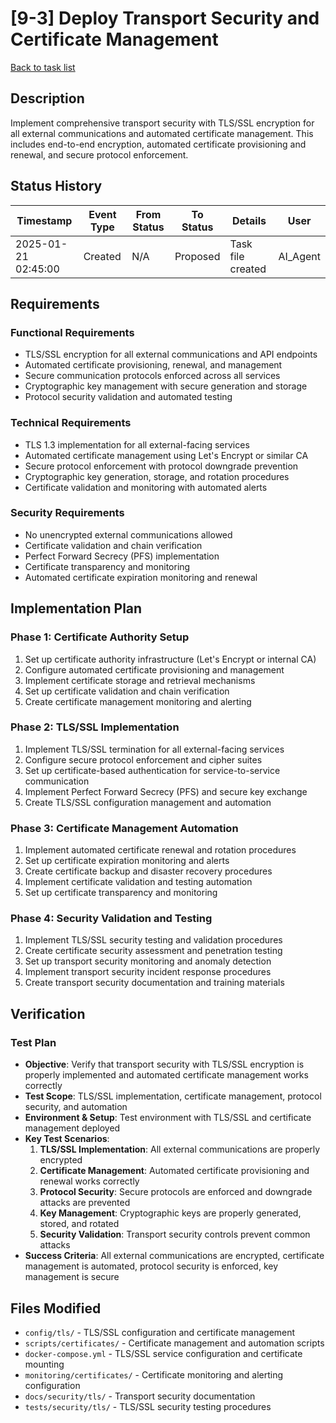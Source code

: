 # [9-3] Deploy Transport Security and Certificate Management

[Back to task list](./tasks.md)

## Description

Implement comprehensive transport security with TLS/SSL encryption for all external communications and automated certificate management. This includes end-to-end encryption, automated certificate provisioning and renewal, and secure protocol enforcement.

## Status History

| Timestamp | Event Type | From Status | To Status | Details | User |
|-----------|------------|-------------|-----------|---------|------|
| 2025-01-21 02:45:00 | Created | N/A | Proposed | Task file created | AI_Agent |

## Requirements

### Functional Requirements
- TLS/SSL encryption for all external communications and API endpoints
- Automated certificate provisioning, renewal, and management
- Secure communication protocols enforced across all services
- Cryptographic key management with secure generation and storage
- Protocol security validation and automated testing

### Technical Requirements
- TLS 1.3 implementation for all external-facing services
- Automated certificate management using Let's Encrypt or similar CA
- Secure protocol enforcement with protocol downgrade prevention
- Cryptographic key generation, storage, and rotation procedures
- Certificate validation and monitoring with automated alerts

### Security Requirements
- No unencrypted external communications allowed
- Certificate validation and chain verification
- Perfect Forward Secrecy (PFS) implementation
- Certificate transparency and monitoring
- Automated certificate expiration monitoring and renewal

## Implementation Plan

### Phase 1: Certificate Authority Setup
1. Set up certificate authority infrastructure (Let's Encrypt or internal CA)
2. Configure automated certificate provisioning and management
3. Implement certificate storage and retrieval mechanisms
4. Set up certificate validation and chain verification
5. Create certificate management monitoring and alerting

### Phase 2: TLS/SSL Implementation
1. Implement TLS/SSL termination for all external-facing services
2. Configure secure protocol enforcement and cipher suites
3. Set up certificate-based authentication for service-to-service communication
4. Implement Perfect Forward Secrecy (PFS) and secure key exchange
5. Create TLS/SSL configuration management and automation

### Phase 3: Certificate Management Automation
1. Implement automated certificate renewal and rotation procedures
2. Set up certificate expiration monitoring and alerts
3. Create certificate backup and disaster recovery procedures
4. Implement certificate validation and testing automation
5. Set up certificate transparency and monitoring

### Phase 4: Security Validation and Testing
1. Implement TLS/SSL security testing and validation procedures
2. Create certificate security assessment and penetration testing
3. Set up transport security monitoring and anomaly detection
4. Implement transport security incident response procedures
5. Create transport security documentation and training materials

## Verification

### Test Plan
- **Objective**: Verify that transport security with TLS/SSL encryption is properly implemented and automated certificate management works correctly
- **Test Scope**: TLS/SSL implementation, certificate management, protocol security, and automation
- **Environment & Setup**: Test environment with TLS/SSL and certificate management deployed
- **Key Test Scenarios**:
  1. **TLS/SSL Implementation**: All external communications are properly encrypted
  2. **Certificate Management**: Automated certificate provisioning and renewal works correctly
  3. **Protocol Security**: Secure protocols are enforced and downgrade attacks are prevented
  4. **Key Management**: Cryptographic keys are properly generated, stored, and rotated
  5. **Security Validation**: Transport security controls prevent common attacks
- **Success Criteria**: All external communications are encrypted, certificate management is automated, protocol security is enforced, key management is secure

## Files Modified

- `config/tls/` - TLS/SSL configuration and certificate management
- `scripts/certificates/` - Certificate management and automation scripts
- `docker-compose.yml` - TLS/SSL service configuration and certificate mounting
- `monitoring/certificates/` - Certificate monitoring and alerting configuration
- `docs/security/tls/` - Transport security documentation
- `tests/security/tls/` - TLS/SSL security testing procedures
